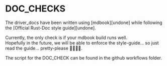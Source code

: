 # DOC_CHECKS

The driver_docs have been written using [mdbook][undone] while following the [Official Rust-Doc style guide][undone].  

Currently, the only check is if your mdbook build runs well.  
Hopefully in the future, we will be able to enforce the style-guide... so just read the guide... pretty-please 🥺🙏🏼🥰.  

The script for the DOC_CHECK can be found in the github workflows folder.